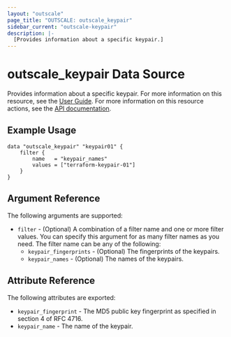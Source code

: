 ```yaml
---
layout: "outscale"
page_title: "OUTSCALE: outscale_keypair"
sidebar_current: "outscale-keypair"
description: |-
  [Provides information about a specific keypair.]
---
```


# outscale_keypair Data Source

Provides information about a specific keypair.
For more information on this resource, see the [User Guide](https://wiki.outscale.net/display/EN/About+Keypairs).
For more information on this resource actions, see the [API documentation](https://docs.outscale.com/api#3ds-outscale-api-keypair).

## Example Usage

```hcl
data "outscale_keypair" "keypair01" {
	filter {
		name   = "keypair_names"
		values = ["terraform-keypair-01"]
	}
}
```

## Argument Reference

The following arguments are supported:

* `filter` - (Optional) A combination of a filter name and one or more filter values. You can specify this argument for as many filter names as you need. The filter name can be any of the following:
    * `keypair_fingerprints` - (Optional) The fingerprints of the keypairs.
    * `keypair_names` - (Optional) The names of the keypairs.

## Attribute Reference

The following attributes are exported:

* `keypair_fingerprint` - The MD5 public key fingerprint as specified in section 4 of RFC 4716.
* `keypair_name` - The name of the keypair.
